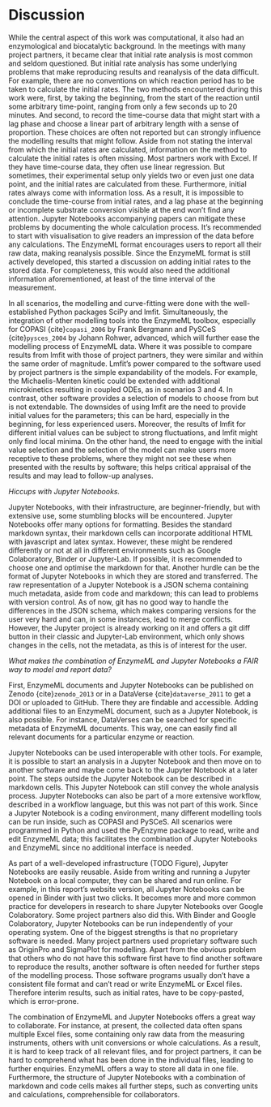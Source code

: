 # Discussion

While the central aspect of this work was computational, it also had an enzymological and biocatalytic background. In the meetings with many project partners, it became clear that initial rate analysis is most common and seldom questioned. But initial rate analysis has some underlying problems that make reproducing results and reanalysis of the data difficult. For example, there are no conventions on which reaction period has to be taken to calculate the initial rates. The two methods encountered during this work were, first, by taking the beginning, from the start of the reaction until some arbitrary time-point, ranging from only a few seconds up to 20 minutes. And second, to record the time-course data that might start with a lag phase and choose a linear part of arbitrary length with a sense of proportion. These choices are often not reported but can strongly influence the modelling results that might follow. Aside from not stating the interval from which the initial rates are calculated, information on the method to calculate the initial rates is often missing. Most partners work with Excel. If they have time-course data, they often use linear regression. But sometimes, their experimental setup only yields two or even just one data point, and the initial rates are calculated from these. Furthermore, initial rates always come with information loss. As a result, it is impossible to conclude the time-course from initial rates, and a lag phase at the beginning or incomplete substrate conversion visible at the end won’t find any attention. Jupyter Notebooks accompanying papers can mitigate these problems by documenting the whole calculation process. It’s recommended to start with visualisation to give readers an impression of the data before any calculations. The EnzymeML format encourages users to report all their raw data, making reanalysis possible. Since the EnzymeML format is still actively developed, this started a discussion on adding initial rates to the stored data. For completeness, this would also need the additional information aforementioned, at least of the time interval of the measurement. 

In all scenarios, the modelling and curve-fitting were done with the well-established Python packages SciPy and lmfit. Simultaneously, the integration of other modelling tools into the EnzymeML toolbox, especially for COPASI {cite}`copasi_2006` by Frank Bergmann and PySCeS {cite}`pysces_2004` by Johann Rohwer, advanced, which will further ease the modelling process of EnzymeML data. Where it was possible to compare results from lmfit with those of project partners, they were similar and within the same order of magnitude. Lmfit’s power compared to the software used by project partners is the simple expandability of the models. For example, the Michaelis-Menten kinetic could be extended with additional microkinetics resulting in coupled ODEs, as in scenarios 3 and 4. In contrast, other software provides a selection of models to choose from but is not extendable. The downsides of using lmfit are the need to provide initial values for the parameters; this can be hard, especially in the beginning, for less experienced users. Moreover, the results of lmfit for different initial values can be subject to strong fluctuations, and lmfit might only find local minima. On the other hand, the need to engage with the initial value selection and the selection of the model can make users more receptive to these problems, where they might not see these when presented with the results by software; this helps critical appraisal of the results and may lead to follow-up analyses. 

_Hiccups with Jupyter Notebooks._

Jupyter Notebooks, with their infrastructure, are beginner-friendly, but with extensive use, some stumbling blocks will be encountered. Jupyter Notebooks offer many options for formatting. Besides the standard markdown syntax, their markdown cells can incorporate additional HTML with javascript and latex syntax. However, these might be rendered differently or not at all in different environments such as Google Colaboratory, Binder or Jupyter-Lab. If possible, it is recommended to choose one and optimise the markdown for that. Another hurdle can be the format of Jupyter Notebooks in which they are stored and transferred. The raw representation of a Jupyter Notebook is a JSON schema containing much metadata, aside from code and markdown; this can lead to problems with version control. As of now, git has no good way to handle the differences in the JSON schema, which makes comparing versions for the user very hard and can, in some instances, lead to merge conflicts. However, the Jupyter project is already working on it and offers a git diff button in their classic and Jupyter-Lab environment, which only shows changes in the cells, not the metadata, as this is of interest for the user.

_What makes the combination of EnzymeML and Jupyter Notebooks a FAIR way to model and report data?_

First, EnzymeML documents and Jupyter Notebooks can be published on Zenodo {cite}`zenodo_2013` or in a DataVerse {cite}`dataverse_2011` to get a DOI or uploaded to GitHub. There they are findable and accessible. Adding additional files to an EnzymeML document, such as a Jupyter Notebook, is also possible. For instance, DataVerses can be searched for specific metadata of EnzymeML documents. This way, one can easily find all relevant documents for a particular enzyme or reaction. 

Jupyter Notebooks can be used interoperable with other tools. For example, it is possible to start an analysis in a Jupyter Notebook and then move on to another software and maybe come back to the Jupyter Notebook at a later point. The steps outside the Jupyter Notebook can be described in markdown cells. This Jupyter Notebook can still convey the whole analysis process. Jupyter Notebooks can also be part of a more extensive workflow, described in a workflow language, but this was not part of this work. Since a Jupyter Notebook is a coding environment, many different modelling tools can be run inside, such as COPASI and PySCeS. All scenarios were programmed in Python and used the PyEnzyme package to read, write and edit EnzymeML data; this facilitates the combination of Jupyter Notebooks and EnzymeML since no additional interface is needed. 

As part of a well-developed infrastructure (TODO Figure), Jupyter Notebooks are easily reusable. Aside from writing and running a Jupyter Notebook on a local computer, they can be shared and run online. For example, in this report’s website version, all Jupyter Notebooks can be opened in Binder with just two clicks. It becomes more and more common practice for developers in research to share Jupyter Notebooks over Google Colaboratory. Some project partners also did this. With Binder and Google Colaboratory, Jupyter Notebooks can be run independently of your operating system. One of the biggest strengths is that no proprietary software is needed. Many project partners used proprietary software such as OriginPro and SigmaPlot for modelling. Apart from the obvious problem that others who do not have this software first have to find another software to reproduce the results, another software is often needed for further steps of the modelling process. Those software programs usually don’t have a consistent file format and can’t read or write EnzymeML or Excel files. Therefore interim results, such as initial rates, have to be copy-pasted, which is error-prone. 

The combination of EnzymeML and Jupyter Notebooks offers a great way to collaborate. For instance, at present, the collected data often spans multiple Excel files, some containing only raw data from the measuring instruments, others with unit conversions or whole calculations. As a result, it is hard to keep track of all relevant files, and for project partners, it can be hard to comprehend what has been done in the individual files, leading to further enquiries. EnzymeML offers a way to store all data in one file. Furthermore, the structure of Jupyter Notebooks with a combination of markdown and code cells makes all further steps, such as converting units and calculations, comprehensible for collaborators. 